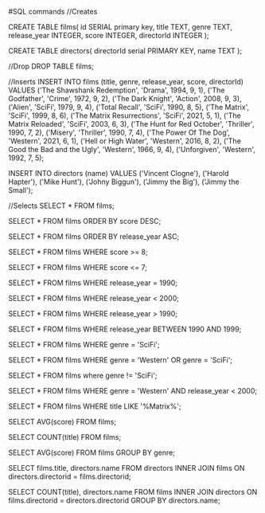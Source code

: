 #SQL commands
//Creates

CREATE TABLE films(
 id SERIAL primary key,
 title TEXT,
 genre TEXT,
 release_year INTEGER,
 score INTEGER,
 directorId INTEGER
);

CREATE TABLE directors(
 directorId serial PRIMARY KEY,
 name TEXT
 );

//Drop
DROP TABLE films;

//Inserts
INSERT INTO films
  (title, genre, release_year, score, directorId)
  VALUES ('The Shawshank Redemption', 'Drama', 1994, 9, 1),
  ('The Godfather', 'Crime', 1972, 9, 2),
  ('The Dark Knight', 'Action', 2008, 9, 3),
  ('Alien', 'SciFi', 1979, 9, 4),
  ('Total Recall', 'SciFi', 1990, 8, 5),
  ('The Matrix', 'SciFi', 1999, 8, 6),
  ('The Matrix Resurrections', 'SciFi', 2021, 5, 1),
  ('The Matrix Reloaded', 'SciFi', 2003, 6, 3),
  ('The Hunt for Red October', 'Thriller', 1990, 7, 2),
  ('Misery', 'Thriller', 1990, 7, 4),
  ('The Power Of The Dog', 'Western', 2021, 6, 1),
  ('Hell or High Water', 'Western', 2016, 8, 2),
  ('The Good the Bad and the Ugly', 'Western', 1966, 9, 4),
  ('Unforgiven', 'Western', 1992, 7, 5);

  INSERT INTO directors
  (name)
  VALUES ('Vincent Clogne'),
  ('Harold Hapter'),
  ('Mike Hunt'),
  ('Johny Biggun'),
  ('Jimmy the Big'),
  ('Jimmy the Small');

//Selects
SELECT * FROM films;

SELECT * FROM films
ORDER BY score DESC;

SELECT * FROM films
ORDER BY release_year ASC;

SELECT * FROM films
WHERE score >= 8;

SELECT * FROM films
WHERE score <= 7;

SELECT * FROM films
WHERE release_year = 1990;

SELECT * FROM films
WHERE release_year < 2000;

SELECT * FROM films
WHERE release_year > 1990;

SELECT * FROM films
WHERE release_year BETWEEN 1990 AND 1999;

SELECT * FROM films
WHERE genre = 'SciFi';

SELECT * FROM films
WHERE genre = 'Western'
OR genre = 'SciFi';

SELECT * FROM films
where genre != 'SciFi';

SELECT * FROM films
WHERE genre = 'Western'
AND release_year < 2000;

SELECT * FROM films
WHERE title LIKE '%Matrix%';

SELECT AVG(score)
FROM films;

SELECT COUNT(title)
FROM films;

SELECT AVG(score)
FROM films
GROUP BY genre;

SELECT films.title, directors.name
FROM directors
INNER JOIN films ON directors.directorid = films.directorid;

SELECT COUNT(title), directors.name
FROM films
INNER JOIN directors ON films.directorid = directors.directorid
GROUP BY directors.name;
